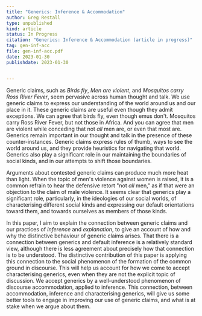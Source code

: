 ```yaml
---
title: "Generics: Inference & Accommodation"
author: Greg Restall
type: unpublished
kind: article
status: In Progress
citation: "Generics: Inference & Accommodation (article in progress)"
tag: gen-inf-acc
file: gen-inf-acc.pdf
date: 2023-01-30
publishdate: 2023-01-30


---
```

Generic claims, such as _Birds fly_, _Men are violent_, and _Mosquitos carry Ross River Fever_, seem pervasive across human thought and talk. We use generic claims to express our understanding of the world around us and our place in it. These generic claims are useful even though they admit exceptions. We can agree that birds fly, even though emus don't. Mosquitos carry Ross River Fever, but not those in Africa. And you can agree that men are violent while conceding that not _all_ men are, or even that most are. Generics remain important in our thought and talk in the presence of these  counter-instances. Generic claims express rules of thumb, ways to see the world around us, and they provide heuristics for navigating that world. Generics also play a significant role in our maintaining the boundaries of social kinds, and in our attempts to shift those boundaries.

Arguments about contested generic claims can produce much more heat than light. When the topic of men's violence against women is raised, it is a common refrain to hear the defensive retort "not _all_ men," as if that were an objection to the claim of male violence. It seems clear that generics play a significant role, particularly, in the ideologies of our social worlds, of characterising different social kinds and expressing our default orientations toward them, and towards ourselves as members of those kinds. 

In this paper, I aim to explain the connection between generic claims and our practices of _inference_ and _explanation_, to give an account of how and why the distinctive behaviour of generic claims arises. That there is a connection between generics and default inference is a relatively standard view, although there is less agreement about precisely how that connection is to be understood. The distinctive contribution of this paper is applying this connection to the social phenomenon of the formation of the common ground in discourse. This will help us account for how we come to accept characterising generics, even when they are not the explicit topic of discussion. We accept generics by a well-understood phenomenon of discourse accommodation, applied to inference. This connection, between accommodation, inference and characterising generics, will give us some better tools to engage in improving our use of generic claims, and what is at stake when we argue about them.